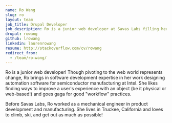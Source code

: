 ```yaml
---
name: Ro Wang
slug: ro
layout: team
job_title: Drupal Developer
job_description: Ro is a junior web developer at Savas Labs filling her brain daily with myriad things the team throws at her.
drupal: rowang
github: lrowang
linkedin: laurenrowang
resume: http://stackoverflow.com/cv/rowang
redirect_from:
  - /team/ro-wang/
---
```


Ro is a junior web developer! Though pivoting to the web world
represents change, Ro brings in software development expertise in her work designing automation software for semiconductor manufacturing at Intel. She likes finding ways to improve a user's experience with an object (be it physical or web-based!) and goes gaga for good "workflow" practices.

Before Savas Labs, Ro worked as a mechanical engineer in product development and manufacturing. She lives in Truckee, California and loves to climb, ski, and get out as much as possible!
